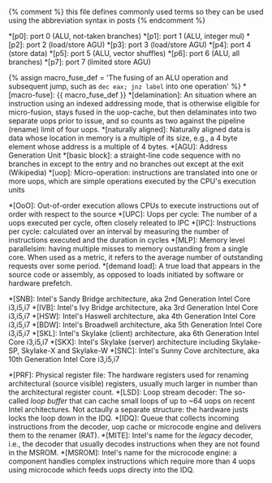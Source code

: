 {% comment %} this file defines commonly used terms so they can be used using the abbreviation syntax in posts {% endcomment %}

*[p0]: port 0 (ALU, not-taken branches)
*[p1]: port 1 (ALU, integer mul)
*[p2]: port 2 (load/store AGU)
*[p3]: port 3 (load/store AGU)
*[p4]: port 4 (store data)
*[p5]: port 5 (ALU, vector shuffles)
*[p6]: port 6 (ALU, all branches)
*[p7]: port 7 (limited store AGU)

{% assign macro_fuse_def = 'The fusing of an ALU operation and subsequent jump, such as `dec eax; jnz label` into one operation' %}
*[macro-fuse]: {{ macro_fuse_def }}
*[delamination]: An situation where an instruction using an indexed addressing mode, that is otherwise eligible for micro-fusion, stays fused in the uop-cache, but then delaminates into two separate uops prior to issue, and so counts as two against the pipeline (rename) limit of four uops.
*[naturally aligned]: Naturally aligned data is data whose location in memory is a multiple of its size, e.g., a 4 byte element whose address is a multiple of 4 bytes.
*[AGU]: Address Generation Unit
*[basic block]: a straight-line code sequence with no branches in except to the entry and no branches out except at the exit (Wikipedia)
*[uop]: Micro-operation: instructions are translated into one or more uops, which are simple operations executed by the CPU's execution units


*[OoO]: Out-of-order execution allows CPUs to execute instructions out of order with respect to the source
*[UPC]: Uops per cycle: The number of a uops executed per cycle, often closely releated to IPC
*[IPC]: Instructions per cycle: calculated over an interval by measuring the number of instructions executed and the duration in cycles
*[MLP]: Memory level parallelsim: having multiple misses to memory oustanding from a single core. When used as a metric, it refers to the average number of outstanding requests over some period.
*[demand load]: A true load that appears in the source code or assembly, as opposed to loads initiated by software or hardware prefetch.

*[SNB]: Intel's Sandy Bridge architecture, aka 2nd Generation Intel Core i3,i5,i7
*[IVB]: Intel's Ivy Bridge architecture, aka 3rd Generation Intel Core i3,i5,i7
*[HSW]: Intel's Haswell architecture, aka 4th Generation Intel Core i3,i5,i7
*[BDW]: Intel's Broadwell architecture, aka 5th Generation Intel Core i3,i5,i7
*[SKL]: Intel's Skylake (client) architecture, aka 6th Generation Intel Core i3,i5,i7
*[SKX]: Intel's Skylake (server) architecture including Skylake-SP, Skylake-X and Skylake-W
*[SNC]: Intel's Sunny Cove architecture, aka 10th Generation Intel Core i3,i5,i7

*[PRF]: Physical register file: The hardware registers used for renaming architectural (source visible) registers, usually much larger in number than the architectural register count.
*[LSD]: Loop stream decoder: The so-called _loop buffer_ that can cache small loops of up to ~64 uops on recent Intel architectures. Not actaully a separate structure: the hardware justs locks the loop down in the IDQ.
*[IDQ]: Queue that collects incoming instructions from the decoder, uop cache or microcode engine and delivers them to the renamer (RAT).
*[MITE]: Intel's name for the _legacy_ decoder, i.e., the decoder that usually decodes instructions when they are not found in the MSROM.
*[MSROM]: Intel's name for the microcode engine: a component handles complex instructions which require more than 4 uops using microcode which feeds uops directy into the IDQ.
